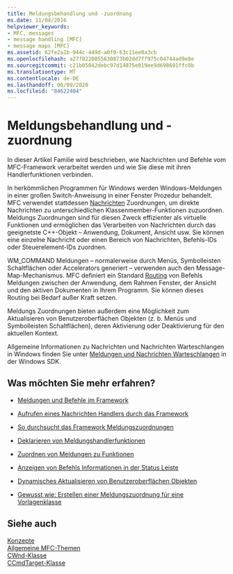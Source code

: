 ```yaml
---
title: Meldungsbehandlung und -zuordnung
ms.date: 11/04/2016
helpviewer_keywords:
- MFC, messages
- message handling [MFC]
- message maps [MFC]
ms.assetid: 62fe2a1b-944c-449d-a0f0-63c11ee0a3cb
ms.openlocfilehash: a27f8220055630873b02dd7ff975c04744ad9e8e
ms.sourcegitcommit: c21b05042debc97d14875e019ee9d698691ffc0b
ms.translationtype: MT
ms.contentlocale: de-DE
ms.lasthandoff: 06/09/2020
ms.locfileid: "84622404"
---
```

# <a name="message-handling-and-mapping"></a>Meldungsbehandlung und -zuordnung

In dieser Artikel Familie wird beschrieben, wie Nachrichten und Befehle vom MFC-Framework verarbeitet werden und wie Sie diese mit ihren Handlerfunktionen verbinden.

In herkömmlichen Programmen für Windows werden Windows-Meldungen in einer großen Switch-Anweisung in einer Fenster Prozedur behandelt. MFC verwendet stattdessen [Nachrichten](message-categories.md) Zuordnungen, um direkte Nachrichten zu unterschiedlichen Klassenmember-Funktionen zuzuordnen. Meldungs Zuordnungen sind für diesen Zweck effizienter als virtuelle Funktionen und ermöglichen das Verarbeiten von Nachrichten durch das geeignetste C++-Objekt – Anwendung, Dokument, Ansicht usw. Sie können eine einzelne Nachricht oder einen Bereich von Nachrichten, Befehls-IDs oder Steuerelement-IDs zuordnen.

WM_COMMAND Meldungen – normalerweise durch Menüs, Symbolleisten Schaltflächen oder Accelerators generiert – verwenden auch den Message-Map-Mechanismus. MFC definiert ein Standard [Routing](command-routing.md) von Befehls Meldungen zwischen der Anwendung, dem Rahmen Fenster, der Ansicht und den aktiven Dokumenten in Ihrem Programm. Sie können dieses Routing bei Bedarf außer Kraft setzen.

Meldungs Zuordnungen bieten außerdem eine Möglichkeit zum Aktualisieren von Benutzeroberflächen Objekten (z. b. Menüs und Symbolleisten Schaltflächen), deren Aktivierung oder Deaktivierung für den aktuellen Kontext.

Allgemeine Informationen zu Nachrichten und Nachrichten Warteschlangen in Windows finden Sie unter [Meldungen und Nachrichten Warteschlangen](/windows/win32/winmsg/messages-and-message-queues) in der Windows SDK.

## <a name="what-do-you-want-to-know-more-about"></a>Was möchten Sie mehr erfahren?

- [Meldungen und Befehle im Framework](messages-and-commands-in-the-framework.md)

- [Aufrufen eines Nachrichten Handlers durch das Framework](how-the-framework-calls-a-handler.md)

- [So durchsucht das Framework Meldungszuordnungen](how-the-framework-searches-message-maps.md)

- [Deklarieren von Meldungshandlerfunktionen](declaring-message-handler-functions.md)

- [Zuordnen von Meldungen zu Funktionen](reference/mapping-messages-to-functions.md)

- [Anzeigen von Befehls Informationen in der Status Leiste](how-to-display-command-information-in-the-status-bar.md)

- [Dynamisches Aktualisieren von Benutzeroberflächen Objekten](how-to-update-user-interface-objects.md)

- [Gewusst wie: Erstellen einer Meldungszuordnung für eine Vorlagenklasse](how-to-create-a-message-map-for-a-template-class.md)

## <a name="see-also"></a>Siehe auch

[Konzepte](mfc-concepts.md)<br/>
[Allgemeine MFC-Themen](general-mfc-topics.md)<br/>
[CWnd-Klasse](reference/cwnd-class.md)<br/>
[CCmdTarget-Klasse](reference/ccmdtarget-class.md)
